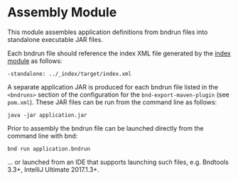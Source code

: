 Assembly Module
===============

This module assembles application definitions from bndrun files into standalone executable JAR files.

Each bndrun file should reference the index XML file generated by the [index module](../_index/readme.md) as follows:

    -standalone: ../_index/target/index.xml

A separate application JAR is produced for each bndrun file listed in the `<bndruns>` section of the configuration for the `bnd-export-maven-plugin` (see `pom.xml`). These JAR files can be run from the command line as follows:

    java -jar application.jar

Prior to assembly the bndrun file can be launched directly from the command line with bnd:

    bnd run application.bndrun

... or launched from an IDE that supports launching such files, e.g. Bndtools 3.3+, IntelliJ Ultimate 2017.1.3+.